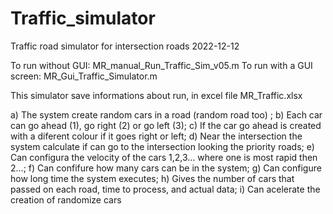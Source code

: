 # Traffic_simulator
Traffic road simulator for intersection roads
2022-12-12

To run without GUI: MR_manual_Run_Traffic_Sim_v05.m
To run with a GUI screen: MR_Gui_Traffic_Simulator.m

This simulator save informations about run, in excel file MR_Traffic.xlsx

a) The system create random cars in a road (random road too) ;
b) Each car can go ahead (1), go right (2) or go left (3);
c) If the car go ahead is created with a diferent colour if it goes right or left;
d) Near the intersection the system calculate if can go to the intersection looking the priority roads;
e) Can configura the velocity of the cars 1,2,3... where one is most rapid then 2...;
f) Can confifure how many cars can be in the system;
g) Can configure how long time the system executes;
h) Gives the number of cars that passed on each road, time to process, and actual data;
i) Can acelerate the creation of randomize cars

